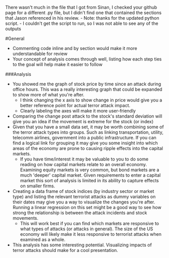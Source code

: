 There wasn't much in the file that I got from Sinan, I checked your github page for a different .py file, but I didn't find one that contained the sections that Jason referenced in his review.
    - Note: thanks for the updated python script.
    - I couldn't get the script to run, so I was not able to see any of the outputs

#General
* Commenting code inline and by section would make it more understandable for review
* Your concept of analysis comes through well, listing how each step ties to the goal will help make it easier to follow 

###Analysis
* You showed me the graph of stock price by time since an attack during office hours. This was a really interesting graph that could be expanded to show more of what you're after.
    - I think changing the x axis to show change in price would give you a better reference point for actual terror attack impact. 
    - Clearly labeling the axes will make it more user-friendly
* Comparing the change post attack to the stock's standard deviation will give you an idea if the movement is extreme for the stock (or index)
* Given that you have a small data set, it may be worth combining some of the terror attack types into groups. Such as linking transportation, utility, telecomm airlines, government into a public infrastructure. If you can find a logical link for grouping it may give you some insight into which areas of the economy are prone to causing ripple effects into the capital markets.
    - If you have time/interest it may be valuable to you to do some reading on how capital markets relate to an overall economy. Examining equity markets is very common, but bond markets are a much 'deeper' capital market. Given requirements to enter a capital market this sort of analysis is limited in its ability to capture effects on smaller firms.
* Creating a data frame of stock indices (by industry sector or market type) and listing the relevant terrorist attacks as dummy variables on their dates may give you a way to visualize the changes you're after. Running a linear regression on this set might be a good way to see how strong the relationship is between the attack incidents and stock movements.
    - This will work best if you can find which markets are responsive to what types of attacks (or attacks in general). The size of the US economy will likely make it less responsive to terrorist attacks when examined as a whole.
* This analysis has some interesting potential. Visualizing impacts of terror attacks should make for a cool presentation.